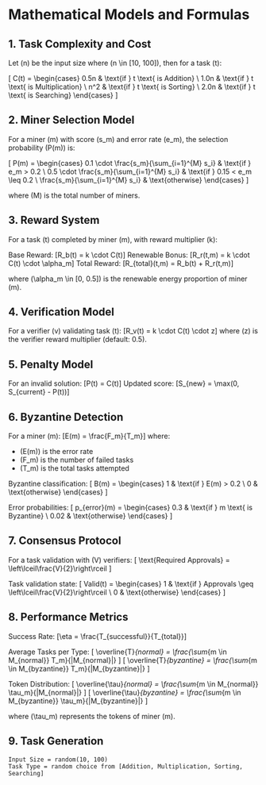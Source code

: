 # Mathematical Models and Formulas

## 1. Task Complexity and Cost
Let \(n\) be the input size where \(n \in [10, 100]\), then for a task \(t\):

\[
C(t) = \begin{cases}
0.5n & \text{if } t \text{ is Addition} \\
1.0n & \text{if } t \text{ is Multiplication} \\
n^2 & \text{if } t \text{ is Sorting} \\
2.0n & \text{if } t \text{ is Searching}
\end{cases}
\]

## 2. Miner Selection Model
For a miner \(m\) with score \(s_m\) and error rate \(e_m\), the selection probability \(P(m)\) is:

\[
P(m) = \begin{cases}
0.1 \cdot \frac{s_m}{\sum_{i=1}^{M} s_i} & \text{if } e_m > 0.2 \\
0.5 \cdot \frac{s_m}{\sum_{i=1}^{M} s_i} & \text{if } 0.15 < e_m \leq 0.2 \\
\frac{s_m}{\sum_{i=1}^{M} s_i} & \text{otherwise}
\end{cases}
\]

where \(M\) is the total number of miners.

## 3. Reward System
For a task \(t\) completed by miner \(m\), with reward multiplier \(k\):

Base Reward: \[R_b(t) = k \cdot C(t)\]
Renewable Bonus: \[R_r(t,m) = k \cdot C(t) \cdot \alpha_m\]
Total Reward: \[R_{total}(t,m) = R_b(t) + R_r(t,m)\]

where \(\alpha_m \in [0, 0.5]\) is the renewable energy proportion of miner \(m\).

## 4. Verification Model
For a verifier \(v\) validating task \(t\):
\[R_v(t) = k \cdot C(t) \cdot z\]
where \(z\) is the verifier reward multiplier (default: 0.5).

## 5. Penalty Model
For an invalid solution:
\[P(t) = C(t)\]
Updated score: \[S_{new} = \max(0, S_{current} - P(t))\]

## 6. Byzantine Detection
For a miner \(m\):
\[E(m) = \frac{F_m}{T_m}\]
where:
- \(E(m)\) is the error rate
- \(F_m\) is the number of failed tasks
- \(T_m\) is the total tasks attempted

Byzantine classification:
\[
B(m) = \begin{cases}
1 & \text{if } E(m) > 0.2 \\
0 & \text{otherwise}
\end{cases}
\]

Error probabilities:
\[
p_{error}(m) = \begin{cases}
0.3 & \text{if } m \text{ is Byzantine} \\
0.02 & \text{otherwise}
\end{cases}
\]

## 7. Consensus Protocol
For a task validation with \(V\) verifiers:
\[
\text{Required Approvals} = \left\lceil\frac{V}{2}\right\rceil
\]

Task validation state:
\[
Valid(t) = \begin{cases}
1 & \text{if } Approvals \geq \left\lceil\frac{V}{2}\right\rceil \\
0 & \text{otherwise}
\end{cases}
\]

## 8. Performance Metrics
Success Rate: \[\eta = \frac{T_{successful}}{T_{total}}\]

Average Tasks per Type:
\[
\overline{T}_{normal} = \frac{\sum_{m \in M_{normal}} T_m}{|M_{normal}|}
\]
\[
\overline{T}_{byzantine} = \frac{\sum_{m \in M_{byzantine}} T_m}{|M_{byzantine}|}
\]

Token Distribution:
\[
\overline{\tau}_{normal} = \frac{\sum_{m \in M_{normal}} \tau_m}{|M_{normal}|}
\]
\[
\overline{\tau}_{byzantine} = \frac{\sum_{m \in M_{byzantine}} \tau_m}{|M_{byzantine}|}
\]

where \(\tau_m\) represents the tokens of miner \(m\).

## 9. Task Generation
```
Input Size = random(10, 100)
Task Type = random choice from [Addition, Multiplication, Sorting, Searching]
```